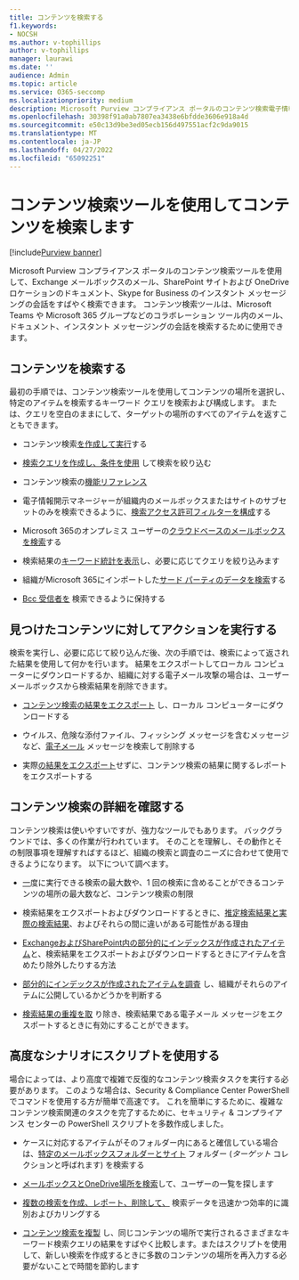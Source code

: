 ```yaml
---
title: コンテンツを検索する
f1.keywords:
- NOCSH
ms.author: v-tophillips
author: v-tophillips
manager: laurawi
ms.date: ''
audience: Admin
ms.topic: article
ms.service: O365-seccomp
ms.localizationpriority: medium
description: Microsoft Purview コンプライアンス ポータルのコンテンツ検索電子情報開示ツールを使用すると、Exchange メールボックス内の電子メール、SharePoint サイトやOneDriveの場所のドキュメント、Skype for Businessのインスタント メッセージング会話をすばやく見つけることができます。
ms.openlocfilehash: 30398f91a0ab7807ea3438e6bfdde3606e918a4d
ms.sourcegitcommit: e50c13d9be3ed05ecb156d497551acf2c9da9015
ms.translationtype: MT
ms.contentlocale: ja-JP
ms.lasthandoff: 04/27/2022
ms.locfileid: "65092251"
---
```

# <a name="search-for-content-using-the-content-search-tool"></a>コンテンツ検索ツールを使用してコンテンツを検索します

[!include[Purview banner](../includes/purview-rebrand-banner.md)]

Microsoft Purview コンプライアンス ポータルのコンテンツ検索ツールを使用して、Exchange メールボックスのメール、SharePoint サイトおよび OneDrive ロケーションのドキュメント、Skype for Business のインスタント メッセージングの会話をすばやく検索できます。 コンテンツ検索ツールは、Microsoft Teams や Microsoft 365 グループなどのコラボレーション ツール内のメール、ドキュメント、インスタント メッセージングの会話を検索するために使用できます。
  
## <a name="search-for-content"></a>コンテンツを検索する

最初の手順では、コンテンツ検索ツールを使用してコンテンツの場所を選択し、特定のアイテムを検索するキーワード クエリを検索および構成します。 または、クエリを空白のままにして、ターゲットの場所のすべてのアイテムを返すこともできます。
  
- コンテンツ検索[を作成して実行](content-search.md)する

- [検索クエリを作成し、条件を使用](keyword-queries-and-search-conditions.md) して検索を絞り込む

- コンテンツ検索の[機能リファレンス](content-search-reference.md)

- 電子情報開示マネージャーが組織内のメールボックスまたはサイトのサブセットのみを検索できるように、[検索アクセス許可フィルターを構成](permissions-filtering-for-content-search.md)する

- Microsoft 365のオンプレミス ユーザーの[クラウドベースのメールボックスを検索](search-cloud-based-mailboxes-for-on-premises-users.md)する

- 検索結果の[キーワード統計を表示](view-keyword-statistics-for-content-search.md)し、必要に応じてクエリを絞り込みます

- 組織がMicrosoft 365にインポートした[サード パーティのデータを検索](use-content-search-to-search-third-party-data-that-was-imported.md)する

- [Bcc 受信者を](/exchange/policy-and-compliance/holds/preserve-bcc-recipients-and-group-members) 検索できるように保持する

## <a name="perform-actions-on-content-you-find"></a>見つけたコンテンツに対してアクションを実行する

検索を実行し、必要に応じて絞り込んだ後、次の手順では、検索によって返された結果を使用して何かを行います。 結果をエクスポートしてローカル コンピューターにダウンロードするか、組織に対する電子メール攻撃の場合は、ユーザー メールボックスから検索結果を削除できます。
  
- [コンテンツ検索の結果をエクスポート](export-search-results.md) し、ローカル コンピューターにダウンロードする

- ウイルス、危険な添付ファイル、フィッシング メッセージを含むメッセージなど、[電子メール](search-for-and-delete-messages-in-your-organization.md) メッセージを検索して削除する

- 実際[の結果をエクスポート](export-a-content-search-report.md)せずに、コンテンツ検索の結果に関するレポートをエクスポートする

## <a name="learn-more-about-content-search"></a>コンテンツ検索の詳細を確認する

コンテンツ検索は使いやすいですが、強力なツールでもあります。 バックグラウンドでは、多くの作業が行われています。 そのことを理解し、その動作とその制限事項を理解すればするほど、組織の検索と調査のニーズに合わせて使用できるようになります。 以下について調べます。
  
- [一](limits-for-content-search.md)度に実行できる検索の最大数や、1 回の検索に含めることができるコンテンツの場所の最大数など、コンテンツ検索の制限

- 検索結果をエクスポートおよびダウンロードするときに、[推定検索結果と実際の検索結果](differences-between-estimated-and-actual-ediscovery-search-results.md)、およびそれらの間に違いがある可能性がある理由

- [ExchangeおよびSharePoint内の部分的にインデックスが作成されたアイテム](partially-indexed-items-in-content-search.md)と、検索結果をエクスポートおよびダウンロードするときにアイテムを含めたり除外したりする方法

- [部分的にインデックスが作成されたアイテムを調査](investigating-partially-indexed-items-in-ediscovery.md) し、組織がそれらのアイテムに公開しているかどうかを判断する

- [検索結果の重複を取](de-duplication-in-ediscovery-search-results.md) り除き、検索結果である電子メール メッセージをエクスポートするときに有効にすることができます。

## <a name="use-scripts-for-advanced-scenarios"></a>高度なシナリオにスクリプトを使用する

場合によっては、より高度で複雑で反復的なコンテンツ検索タスクを実行する必要があります。 このような場合は、Security & Compliance Center PowerShell でコマンドを使用する方が簡単で高速です。 これを簡単にするために、複雑なコンテンツ検索関連のタスクを完了するために、セキュリティ & コンプライアンス センターの PowerShell スクリプトを多数作成しました。

- ケースに対応するアイテムがそのフォルダー内にあると確信している場合は、[特定のメールボックスフォルダーとサイト](use-content-search-for-targeted-collections.md) フォルダー (*ターゲット* コレクションと呼ばれます) を検索する

- [メールボックスとOneDrive場所を検索](search-the-mailbox-and-onedrive-for-business-for-a-list-of-users.md)して、ユーザーの一覧を探します

- [複数の検索を作成、レポート、削除して、](create-report-on-and-delete-multiple-content-searches.md) 検索データを迅速かつ効率的に識別およびカリングする

- [コンテンツ検索を複製](clone-a-content-search.md) し、同じコンテンツの場所で実行されるさまざまなキーワード検索クエリの結果をすばやく比較します。またはスクリプトを使用して、新しい検索を作成するときに多数のコンテンツの場所を再入力する必要がないことで時間を節約します
